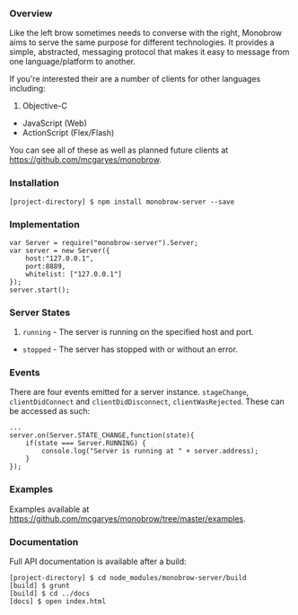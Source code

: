 ### Overview

Like the left brow sometimes needs to converse with the right, Monobrow aims to serve the same purpose for different technologies. It provides a simple, abstracted, messaging protocol that makes it easy to message from one language/platform to another.

If you're interested their are a number of clients for other languages including:

1. Objective-C
* JavaScript (Web)
* ActionScript (Flex/Flash)

You can see all of these as well as planned future clients at https://github.com/mcgaryes/monobrow.

### Installation

	[project-directory] $ npm install monobrow-server --save

### Implementation

	var Server = require("monobrow-server").Server;
	var server = new Server({
		host:"127.0.0.1",
		port:8889,
		whitelist: ["127.0.0.1"]
	});
	server.start();

### Server States

1. `running` - The server is running on the specified host and port.
* `stopped` - The server has stopped with or without an error.

### Events

There are four events emitted for a server instance. `stageChange`, `clientDidConnect` and `clientDidDisconnect`, `clientWasRejected`. These can be accessed as such:

	...
	server.on(Server.STATE_CHANGE,function(state){
		if(state === Server.RUNNING) {
			console.log("Server is running at " + server.address);
		}
	});

### Examples

Examples available at https://github.com/mcgaryes/monobrow/tree/master/examples.

### Documentation

Full API documentation is available after a build:
	
	[project-directory] $ cd node_modules/monobrow-server/build
	[build] $ grunt
	[build] $ cd ../docs
	[docs] $ open index.html